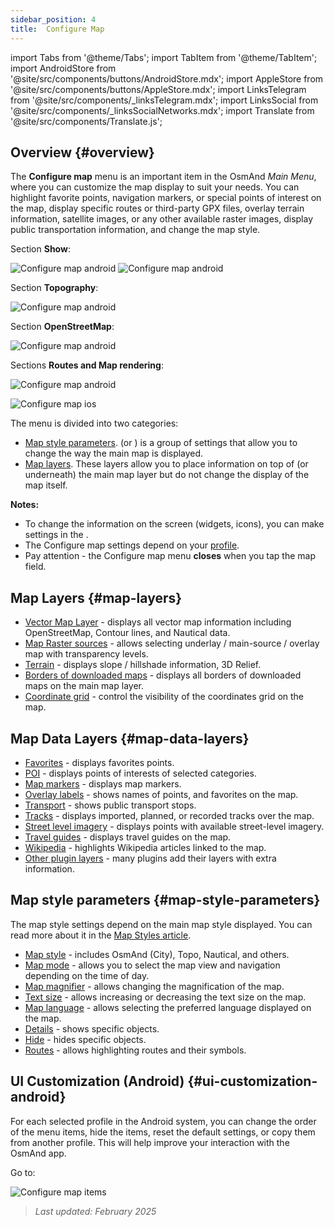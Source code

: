 ```yaml
---
sidebar_position: 4
title:  Configure Map
---
```


import Tabs from '@theme/Tabs';
import TabItem from '@theme/TabItem';
import AndroidStore from '@site/src/components/buttons/AndroidStore.mdx';
import AppleStore from '@site/src/components/buttons/AppleStore.mdx';
import LinksTelegram from '@site/src/components/_linksTelegram.mdx';
import LinksSocial from '@site/src/components/_linksSocialNetworks.mdx';
import Translate from '@site/src/components/Translate.js';


## Overview {#overview}

The **Configure map** menu is an important item in the OsmAnd *Main Menu*, where you can customize the map display to suit your needs. You can highlight favorite points, navigation markers, or special points of interest on the map, display specific routes or third-party GPX files, overlay terrain information, satellite images, or any other available raster images, display public transportation information, and change the map style.  

<Tabs groupId="operating-systems">

<TabItem value="android" label="Android">

Section **Show**:  

![Configure map android](@site/static/img/map/configure_map_show1_andr.png)  ![Configure map android](@site/static/img/map/configure_map_show2_andr.png)  

Section **Topography**:  

![Configure map android](@site/static/img/map/configure_map_topography_andr.png)  

Section **OpenStreetMap**:  

![Configure map android](@site/static/img/map/configure_map_osm_andr.png)  

Sections **Routes and Map rendering**:  

![Configure map android](@site/static/img/map/configure_map_routes&Map_rendering_andr.png)

</TabItem>

<TabItem value="ios" label="iOS">

![Configure map ios](@site/static/img/map/configure-map-ios.png)

</TabItem>

</Tabs>


The **<Translate android="true" ids="configure_map"/>** menu is divided into two categories:

- [Map style parameters](#map-style-parameters). **<Translate android="true" ids="map_widget_map_rendering"/>** (or **<Translate ios="true" ids="map_widget_renderer"/>**) is a group of settings that allow you to change the way the main map is displayed.  
- [Map layers](#map-layers). These layers allow you to place information on top of (or underneath) the main map layer but do not change the display of the map itself.  

**Notes:**

- To change the information on the screen (widgets, icons), you can make settings in the [<Translate android="true" ids="layer_map_appearance"/>](../widgets/index.md).
- The Configure map settings depend on your [profile](../personal/profiles.md).
- Pay attention - the Configure map menu **closes** when you tap the map field.

## Map Layers {#map-layers}

- [Vector Map Layer](../map/vector-maps.md) - displays all vector map information including OpenStreetMap, Contour lines, and Nautical data.
- [Map Raster sources](../map/raster-maps.md#select-raster-maps) - allows selecting underlay / main-source / overlay map with transparency levels.
- [Terrain](../plugins/topography.md#hillshade-slope-and-altitude-layers) - displays slope / hillshade information, 3D Relief.
- [Borders of downloaded maps](../map/vector-maps.md#show-borders) - displays all borders of downloaded maps on the main map layer.
- [Coordinate grid](../map/vector-maps.md#coordinates-grid) - control the visibility of the coordinates grid on the map.

## Map Data Layers {#map-data-layers}

   - [Favorites](../map/point-layers-on-map.md) - displays favorites points.
   - [POI](../map/point-layers-on-map.md) - displays points of interests of selected categories.
   - [Map markers](../map/point-layers-on-map.md) - displays map markers.
   - [Overlay labels](../map/point-layers-on-map.md) - shows names of points, and favorites on the map.
   - [Transport](../map/vector-maps.md#transport) - shows public transport stops.
   - [Tracks](../map/tracks/index.md) - displays imported, planned, or recorded tracks over the map.
   - [Street level imagery](../plugins/mapillary.md#map-layer) - displays points with available street-level imagery.
   - [Travel guides](../plan-route/travel-guides.md) - displays travel guides on the map.
   - [Wikipedia](../plugins/wikipedia.md) - highlights Wikipedia articles linked to the map.
   - [Other plugin layers](../plugins/index.md#configure-plugin) - many plugins add their layers with extra information.

## Map style parameters {#map-style-parameters}

The map style settings depend on the main map style displayed. You can read more about it in the [Map Styles article](../map/vector-maps).

   - [Map style](../map/vector-maps.md#default-map-styles) - includes OsmAnd (City), Topo, Nautical, and others.
   - [Map mode](../map/vector-maps.md#map-mode) - allows you to select the map view and navigation depending on the time of day.
   - [Map magnifier](../map/vector-maps.md#map-magnifier) - allows changing the magnification of the map.
   - [Text size](../map/vector-maps.md#text-size) - allows increasing or decreasing the text size on the map.
   - [Map language](../map/vector-maps.md#map-language) - allows selecting the preferred language displayed on the map.
   - [Details](../map/vector-maps.md#details) - shows specific objects.
   - [Hide](../map/vector-maps.md#hide) - hides specific objects.
   - [Routes](../map/vector-maps.md#routes) - allows highlighting routes and their symbols.  


## UI Customization (Android) {#ui-customization-android}

For each selected profile in the Android system, you can change the order of the <Translate android="true" ids="configure_map"/> menu items, hide the items, reset the default settings, or copy them from another profile. This will help improve your interaction with the OsmAnd app.  

Go to: *<Translate android="true" ids="shared_string_menu,configure_profile,ui_customization,configure_map"/>*  

![Configure map items ](@site/static/img/settings/configure-screen-ui-customization.png)


> *Last updated: February 2025*
